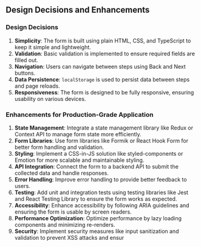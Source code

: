 ## Design Decisions and Enhancements

### Design Decisions

1. **Simplicity**: The form is built using plain HTML, CSS, and TypeScript to keep it simple and lightweight.
2. **Validation**: Basic validation is implemented to ensure required fields are filled out.
3. **Navigation**: Users can navigate between steps using Back and Next buttons.
4. **Data Persistence**: `localStorage` is used to persist data between steps and page reloads.
5. **Responsiveness**: The form is designed to be fully responsive, ensuring usability on various devices.

### Enhancements for Production-Grade Application

1. **State Management**: Integrate a state management library like Redux or Context API to manage form state more efficiently.
2. **Form Libraries**: Use form libraries like Formik or React Hook Form for better form handling and validation.
3. **Styling**: Implement a CSS-in-JS solution like styled-components or Emotion for more scalable and maintainable styling.
4. **API Integration**: Connect the form to a backend API to submit the collected data and handle responses.
5. **Error Handling**: Improve error handling to provide better feedback to users.
6. **Testing**: Add unit and integration tests using testing libraries like Jest and React Testing Library to ensure the form works as expected.
7. **Accessibility**: Enhance accessibility by following ARIA guidelines and ensuring the form is usable by screen readers.
8. **Performance Optimization**: Optimize performance by lazy loading components and minimizing re-renders.
9. **Security**: Implement security measures like input sanitization and validation to prevent XSS attacks and ensur
